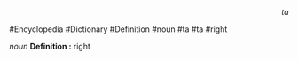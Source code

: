 
<div align="right"><i>ta</i></div>

#Encyclopedia #Dictionary #Definition #noun #ta #ta #right

*noun*
**Definition :** right